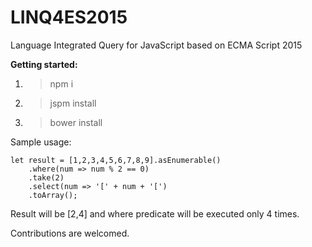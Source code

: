 # LINQ4ES2015
Language Integrated Query for JavaScript based on ECMA Script 2015

**Getting started:**

1. > npm i
2. > jspm install
3. > bower install

Sample usage:

	let result = [1,2,3,4,5,6,7,8,9].asEnumerable()
		.where(num => num % 2 == 0)
		.take(2)
		.select(num => '[' + num + '[')
		.toArray();

Result will be [2,4] and where predicate will be executed only 4 times.
	
Contributions are welcomed.
